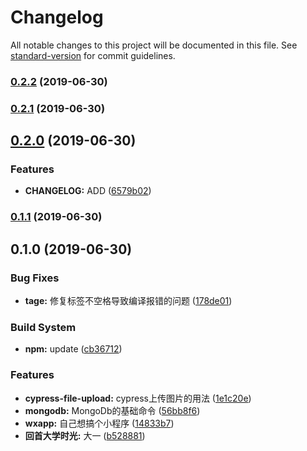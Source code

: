 # Changelog

All notable changes to this project will be documented in this file. See [standard-version](https://github.com/conventional-changelog/standard-version) for commit guidelines.

### [0.2.2](https://github.com/BinZhiZhu/MyBlogs/compare/v0.2.1...v0.2.2) (2019-06-30)



### [0.2.1](https://github.com/BinZhiZhu/MyBlogs/compare/v0.2.0...v0.2.1) (2019-06-30)



## [0.2.0](https://github.com/BinZhiZhu/MyBlogs/compare/v0.1.1...v0.2.0) (2019-06-30)


### Features

* **CHANGELOG:** ADD ([6579b02](https://github.com/BinZhiZhu/MyBlogs/commit/6579b02))



### [0.1.1](https://github.com/BinZhiZhu/MyBlogs/compare/v0.1.0...v0.1.1) (2019-06-30)



## 0.1.0 (2019-06-30)


### Bug Fixes

* **tage:** 修复标签不空格导致编译报错的问题 ([178de01](https://github.com/BinZhiZhu/MyBlogs/commit/178de01))


### Build System

* **npm:** update ([cb36712](https://github.com/BinZhiZhu/MyBlogs/commit/cb36712))


### Features

* **cypress-file-upload:** cypress上传图片的用法 ([1e1c20e](https://github.com/BinZhiZhu/MyBlogs/commit/1e1c20e))
* **mongodb:** MongoDb的基础命令 ([56bb8f6](https://github.com/BinZhiZhu/MyBlogs/commit/56bb8f6))
* **wxapp:** 自己想搞个小程序 ([14833b7](https://github.com/BinZhiZhu/MyBlogs/commit/14833b7))
* **回首大学时光:** 大一 ([b528881](https://github.com/BinZhiZhu/MyBlogs/commit/b528881))
